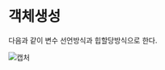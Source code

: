 # 객체생성

다음과 같이 변수 선언방식과 힙할당방식으로 한다.</br>

![캡처](https://user-images.githubusercontent.com/43857226/68683401-113cd500-05aa-11ea-9d23-aa6a39234555.PNG)

